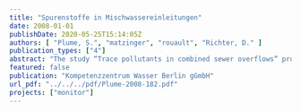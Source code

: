 ```yaml
---
title: "Spurenstoffe in Mischwassereinleitungen"
date: 2008-01-01
publishDate: 2020-05-25T15:14:05Z
authors: [ "Plume, S.", "matzinger", "rouault", "Richter, D." ]
publication_types: ["4"]
abstract: "The study “Trace pollutants in combined sewer overflows” provides an overview on the input of trace substances (organic or inorganic trace substances) to surface waters during combined sewer overflows (CSO). The study outlines substance pathways, types of substances, expected loads as well as possible impacts on the receiving water. The study shall aid the discussion and further handling of trace substances within the project Monitor-1, which is currently carried out at the Berlin Centre of Competence for Water (KWB). The study has identified more than 300 substances, which could reach the Berlin surface water bodies via CSO. Moreover, it is assumed that there is a large number of substances and metabolites, which are still unknown. Sewage-related substances in combined sewers can stem from:  household products (e.g. surfactants from cleaning agents),  leaching (e.g. amines from textile colours or Bisphenol A from plastic coatings), wash-off of cosmetic products (e.g. Benzophenone-3 from sunblocks) or health lotions, excretion of ingested products (e.g. the pain killer Diclofenac). Stormwater-related substances in combined sewers can stem from abrasion from car and railway traffic (e.g. cadmium from break lining abrasion), erosion of building materials (e.g. copper from eaves gutters), application (e.g. glyphosate for weed control on pavements) or atmospheric deposition (e.g. polychlorinated dibenzofurans from exhaust fumes). In the framework of this study available substance data was assembled, containing: general information like synonyms and CAS-No., chemical properties, elimination rate in wastewater treatment plant (WWTP), observed concentrations in surface waters and toxicity. A complete list of the substances as well as selected substance properties is attached in table A6 (Appendix). Some of these substances can be used as tracers to distinguish different pollution pathways to surface waters. Suitable indicators should enter surface waters mainly via one pathway, their half-life in surface waters should be sufficiently long, concentrations should show no seasonal fluctuations and they should be well-measurable. For instance, caffeine is a good indicator for inflows of untreated sewage via CSO, as it is very well degraded in WWTP. As an indicator for treated sewage the almost nondegradable anti-epileptic Carbamazepine could be used. Finally, polycyclic aromatic hydrocarbons (PAH) could be used as indicator for stormwater-related pollution. In road traffic, PAHs result from incomplete combustion processes, adsorb on atmospheric particles, deposit on the surface and are washed off by rainfall runoff. In this study the relevance of the path “CSO” for trace substance emissions from the Berlin wastewater system in comparison to the other paths (storm drainage and WWTP) was assessed. Therefore, a simple balance of the fraction of CSO in total emissions to the Berlin surface waters was carried out. The balance was based on the annual volumes of WWTP effluents, storm drainage and CSO. Due to a lack in substancespecific measurement information the balance was calculated dependent on the elimination rate of substances in WWTPs. Based on the resulting figures A, B, C, D and E the fraction of CSO in total loads to the Berlin surface waters can be assessed for each substance with known elimination rate in WWTPs. In the study we distinguished between: (i) sewage related substances / stormwater related substances, (ii) balance area „Berlin total“ (5 WWTPs with 622,000 m³/d, 97 km2 combined sewer system, 231 km2 storm drainage system) / balance area „Berlin city centre“ (60% of the WWTP Münchehofe with 39,000 m³/d, 83 km2 combined sewer system, 112 km2 storm drainage system) and (iii) total annual loads / event based loads."
featured: false
publication: "Kompetenzzentrum Wasser Berlin gGmbH"
url_pdf: "../../../pdf/Plume-2008-182.pdf"
projects: ["monitor"]
---
```


